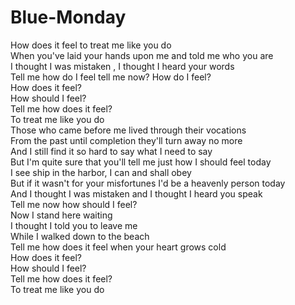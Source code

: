 # Blue-Monday

How does it feel to treat me like you do  
When you've laid your hands upon me and told me who you are  
I thought I was mistaken , I thought I heard your words  
Tell me  how do I feel tell me now? How do I feel?  
How does it feel?  
How should I feel?  
Tell me how does it feel?  
To treat me like you do  
Those who came before me lived through their vocations  
From the past until completion they'll turn away no more  
And I still find it so hard to say what I need to say  
But I'm quite sure that you'll tell me just how I should feel today  
I see ship in the harbor, I can and shall obey  
But if it wasn't for your misfortunes I'd be a heavenly person today  
And I thought I was mistaken and I thought I heard you speak  
Tell me now how should I feel?  
Now I stand here waiting  
I thought I told you to leave me  
While I walked down to the beach  
Tell me how does it feel when your heart grows cold  
How does it feel?  
How should I feel?  
Tell me how does it feel?  
To treat me like you do
